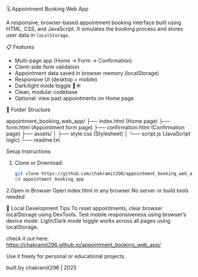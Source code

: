 🗓️ Appointment Booking Web App

A responsive, browser-based appointment booking interface built using HTML, CSS, and JavaScript. It simulates the booking process and stores user data in `localStorage`.

📋 Features

- Multi-page app (Home → Form → Confirmation)
- Client-side form validation
- Appointment data saved in browser memory (localStorage)
- Responsive UI (desktop + mobile)
- Dark/light mode toggle 🌙☀️
- Clean, modular codebase
- Optional: view past appointments on Home page

 📁 Folder Structure

appointment_booking_web_app/
├── index.html (Home page)
├── form.html (Appointment form page)
├── confirmation.html (Confirmation page)
├── assets/
│ ├── style.css (Stylesheet)
│ └── script.js (JavaScript logic)
└── readme.txt


 Setup Instructions

1. Clone or Download:
   ```bash
   git clone https://github.com/chakramit296/appointment_booking_web_app.git
   cd appointment_booking_app

2.Open in Browser
Open index.html in any browser
No server or build tools needed

🧪 Local Development Tips
To reset appointments, clear browser localStorage using DevTools.
Test mobile responsiveness using browser’s device mode.
Light/Dark mode toggle works across all pages using localStorage.

check it out here: https://chakramit296.github.io/appointment_booking_web_app/

Use it freely for personal or educational projects.

built by chakramit296 | 2025
